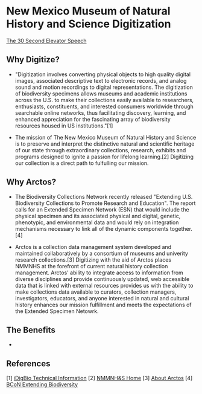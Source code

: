 # New Mexico Museum of Natural History and Science Digitization

<a href="http://sfp.ucdavis.edu/files/163926.pdf">The 30 Second Elevator Speech</a>

## Why Digitize?

 - "Digitization involves converting physical objects to high quality digital images, associated descriptive text to electronic records, and analog sound and motion recordings to digital representations. The digitization of biodiversity specimens allows museums and academic institutions across the U.S. to make their collections easily available to researchers, enthusiasts, constituents, and interested consumers worldwide through searchable online networks, thus facilitating discovery, learning, and enhanced appreciation for the fascinating array of biodiversity resources housed in US institutions."[1] 
 
 - The mission of The New Mexico Museum of Natural History and Science is to preserve and interpret the distinctive natural and scientific heritage of our state through extraordinary collections, research, exhibits and programs designed to ignite a passion for lifelong learning.[2] Digitizing our collection is a direct path to fulfulling our mission. 
 
## Why Arctos?

 - The Biodiversity Collections Network recently released "Extending U.S. Biodiversity Collections to Promote Research and Education". The report calls for an Extended Specimen Network (ESN) that would include the physical specimen and its associated physical and digital, genetic, phenotypic, and environmental data and would rely on integration  mechanisms  necessary  to  link  all  of  the  dynamic  components  together.[4]

- Arctos is a collection data management system developed and maintained collaboratively by a consortium of museums and univerity research collections.[3] Digitizing with the aid of Arctos places NMMNHS at the forefront of current natural history collection management. Arctos' ability to integrate access to information from diverse disciplines and provide continuously updated, web accessible data that is linked with external resources provides us with the ability to make collections data available to curators, collection managers, investigators, educators, and anyone interested in natural and cultural history enhances our mission fulfillment and meets the expectations of the Extended Specimen Netowrk.

## The Benefits

 -  


## References
[1] <a href="https://www.idigbio.org/technical-info">iDigBio Technical Information</a> 
[2] <a href="http://www.nmnaturalhistory.org/">NMMNH&S Home</a> 
[3] <a href="https://arctosdb.org/about/">About Arctos</a> 
[4] <a href="https://bcon.aibs.org/2019/04/04/bcon-report-extending-u-s-biodiversity-collections-to-promote-research-and-education/">BCoN Extending Biodiversity</a>
